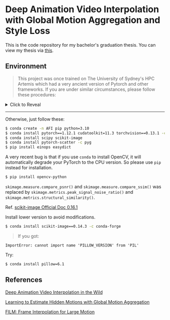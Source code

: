 # Deep Animation Video Interpolation with Global Motion Aggregation and Style Loss

This is the code repository for my bachelor's graduation thesis. You can view my thesis via [this](https://hilbertkong.me/assets/files/Thesis.pdf).

## Environment

> This project was once trained on The University of Sydney's HPC Artemis which had a very ancient version of Pytorch and other frameworks. If you are under similar circumstances, please follow these procedures:

<details>
	<summary>Click to Reveal</summary>

Run under NVCC *10.0.130*.
```bash
$ conda create -n AFI pip python=3.7
$ conda activate AFI
$ conda install pytorch==1.4.0 torchvision==0.5.0 cudatoolkit=10.1 -c pytorch
$ conda install scipy opencv
$ pip install einops easydict

$ pip install torch-scatter -f https://data.pyg.org/whl/torch-1.4.0+cu100.html
```

`skimage.measure.compare_psnr()` and `skimage.measure.compare_ssim()` was replaced by `skimage.metrics.peak_signal_noise_ratio()` and `skimage.metrics.structural_similarity()`.

Ref. [scikit-image Official Doc 0.16.1](https://scikit-image.org/docs/0.16.x/api/skimage.measure.html?highlight=compare_psnr#skimage.measure.compare_psnr)

Install lower version to avoid modifications.
```bash
$ conda install scikit-image==0.14.3 -c conda-forge
```

> If you got:
```text
ImportError: cannot import name 'PILLOW_VERSION' from 'PIL'
```
Try:
```bash
$ conda install pillow=6.1
```
</details>

---

Otherwise, just follow these:
```bash
$ conda create -n AFI pip python=3.10
$ conda install pytorch==1.12.1 cudatoolkit=11.3 torchvision==0.13.1 -c pytorch
$ conda install scipy scikit-image
$ conda install pytorch-scatter -c pyg
$ pip install einops easydict
```

A very recent bug is that if you use `conda` to install OpenCV, it will automatically degrade your PyTorch to the CPU version. So please use `pip` instead for installation.
```bash
$ pip install opencv-python
```

`skimage.measure.compare_psnr()` and `skimage.measure.compare_ssim()` was replaced by `skimage.metrics.peak_signal_noise_ratio()` and `skimage.metrics.structural_similarity()`.

Ref. [scikit-image Official Doc 0.16.1](https://scikit-image.org/docs/0.16.x/api/skimage.measure.html?highlight=compare_psnr#skimage.measure.compare_psnr)

Install lower version to avoid modifications.
```bash
$ conda install scikit-image==0.14.3 -c conda-forge
```

> If you got:
```text
ImportError: cannot import name 'PILLOW_VERSION' from 'PIL'
```
Try:
```bash
$ conda install pillow=6.1
```

## References
[Deep Animation Video Interpolation in the Wild](https://arxiv.org/abs/2104.02495)

[Learning to Estimate Hidden Motions with Global Motion Aggregation](https://arxiv.org/abs/2104.02409)

[FILM: Frame Interpolation for Large Motion](https://arxiv.org/abs/2202.04901)
